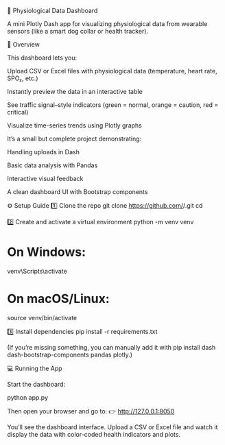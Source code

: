 🐶 Physiological Data Dashboard

A mini Plotly Dash app for visualizing physiological data from wearable sensors (like a smart dog collar or health tracker).

🚀 Overview

This dashboard lets you:

Upload CSV or Excel files with physiological data (temperature, heart rate, SPO₂, etc.)

Instantly preview the data in an interactive table

See traffic signal–style indicators (green = normal, orange = caution, red = critical)

Visualize time-series trends using Plotly graphs

It’s a small but complete project demonstrating:

Handling uploads in Dash

Basic data analysis with Pandas

Interactive visual feedback

A clean dashboard UI with Bootstrap components

⚙️ Setup Guide
1️⃣ Clone the repo
git clone https://github.com/<your-username>/<repo-name>.git
cd <repo-name>

2️⃣ Create and activate a virtual environment
python -m venv venv
# On Windows:
venv\Scripts\activate
# On macOS/Linux:
source venv/bin/activate

3️⃣ Install dependencies
pip install -r requirements.txt


(If you’re missing something, you can manually add it with pip install dash dash-bootstrap-components pandas plotly.)

💻 Running the App

Start the dashboard:

python app.py


Then open your browser and go to:
👉 http://127.0.0.1:8050

You’ll see the dashboard interface. Upload a CSV or Excel file and watch it display the data with color-coded health indicators and plots.
